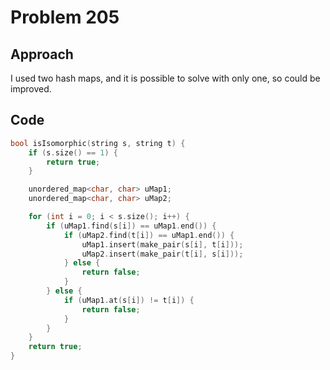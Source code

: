 # Problem 205

## Approach

I used two hash maps, and it is possible to solve with only one, so could be improved.

## Code

```cpp
bool isIsomorphic(string s, string t) {
    if (s.size() == 1) {
        return true;
    }

    unordered_map<char, char> uMap1;
    unordered_map<char, char> uMap2;

    for (int i = 0; i < s.size(); i++) {
        if (uMap1.find(s[i]) == uMap1.end()) {
            if (uMap2.find(t[i]) == uMap1.end()) {
                uMap1.insert(make_pair(s[i], t[i]));
                uMap2.insert(make_pair(t[i], s[i]));
            } else {
                return false;
            }
        } else {
            if (uMap1.at(s[i]) != t[i]) {
                return false;
            }
        }
    }
    return true;
}
```
